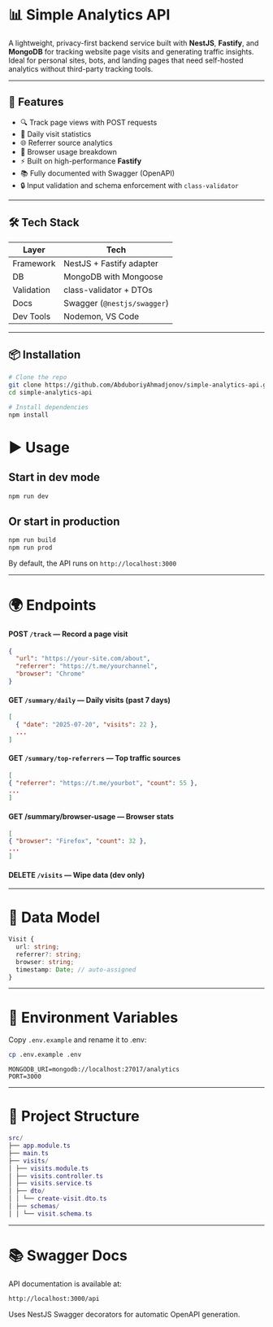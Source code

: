 # 📊 Simple Analytics API

A lightweight, privacy-first backend service built with **NestJS**, **Fastify**, and **MongoDB** for tracking website page visits and generating traffic insights. Ideal for personal sites, bots, and landing pages that need self-hosted analytics without third-party tracking tools.

---

## 🚀 Features

- 🔍 Track page views with POST requests
- 📅 Daily visit statistics
- 🌐 Referrer source analytics
- 🧭 Browser usage breakdown
- ⚡ Built on high-performance **Fastify**
- 📚 Fully documented with Swagger (OpenAPI)
- 🔒 Input validation and schema enforcement with `class-validator`

---

## 🛠️ Tech Stack

| Layer      | Tech                        |
| ---------- | --------------------------- |
| Framework  | NestJS + Fastify adapter    |
| DB         | MongoDB with Mongoose       |
| Validation | class-validator + DTOs      |
| Docs       | Swagger (`@nestjs/swagger`) |
| Dev Tools  | Nodemon, VS Code            |

---

## 📦 Installation

```bash
# Clone the repo
git clone https://github.com/AbduboriyAhmadjonov/simple-analytics-api.git
cd simple-analytics-api

# Install dependencies
npm install
```

# ▶️ Usage

## Start in dev mode

```bash
npm run dev
```

## Or start in production

```bash
npm run build
npm run prod
```

By default, the API runs on `http://localhost:3000`

---

# 🌍 Endpoints

#### POST `/track` — Record a page visit

```json
{
  "url": "https://your-site.com/about",
  "referrer": "https://t.me/yourchannel",
  "browser": "Chrome"
}
```

#### GET `/summary/daily` — Daily visits (past 7 days)

```json
[
  { "date": "2025-07-20", "visits": 22 },
  ...
]
```

#### GET `/summary/top-referrers` — Top traffic sources

```json
[
{ "referrer": "https://t.me/yourbot", "count": 55 },
...
]
```

#### GET /summary/browser-usage — Browser stats

```json
[
{ "browser": "Firefox", "count": 32 },
...
]
```

#### DELETE `/visits` — Wipe data (dev only)

---

# 🧠 Data Model

```ts
Visit {
  url: string;
  referrer?: string;
  browser: string;
  timestamp: Date; // auto-assigned
}
```

---

# 🔐 Environment Variables

Copy `.env.example` and rename it to .env:

```bash
cp .env.example .env
```

```env
MONGODB_URI=mongodb://localhost:27017/analytics
PORT=3000
```

---

# 📁 Project Structure

```lua
src/
├── app.module.ts
├── main.ts
├── visits/
│ ├── visits.module.ts
│ ├── visits.controller.ts
│ ├── visits.service.ts
│ ├── dto/
│ │ └── create-visit.dto.ts
│ ├── schemas/
│ │ └── visit.schema.ts
```

---

# 📚 Swagger Docs

API documentation is available at:

```bash
http://localhost:3000/api
```

Uses NestJS Swagger decorators for automatic OpenAPI generation.

